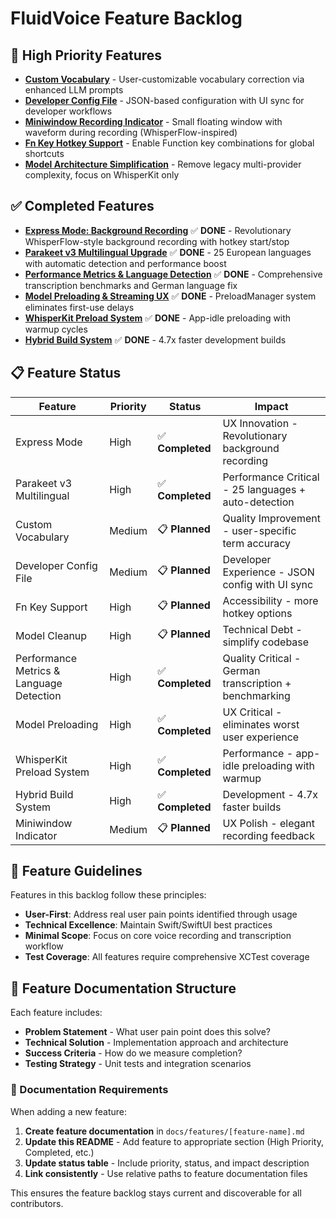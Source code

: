 # FluidVoice Feature Backlog

## 🚀 High Priority Features
- **[Custom Vocabulary](custom-vocabulary-feature.md)** - User-customizable vocabulary correction via enhanced LLM prompts
- **[Developer Config File](developer-config-file-feature.md)** - JSON-based configuration with UI sync for developer workflows
- **[Miniwindow Recording Indicator](miniwindow-recording-indicator.md)** - Small floating window with waveform during recording (WhisperFlow-inspired)
- **[Fn Key Hotkey Support](fn-key-feature.md)** - Enable Function key combinations for global shortcuts 
- **[Model Architecture Simplification](model-cleanup-feature.md)** - Remove legacy multi-provider complexity, focus on WhisperKit only

## ✅ Completed Features

- **[Express Mode: Background Recording](done/express-mode-background-recording.md)** ✅ **DONE** - Revolutionary WhisperFlow-style background recording with hotkey start/stop
- **[Parakeet v3 Multilingual Upgrade](done/parakeet-v3-multilingual-upgrade.md)** ✅ **DONE** - 25 European languages with automatic detection and performance boost
- **[Performance Metrics & Language Detection](done/performance-metrics-language-detection.md)** ✅ **DONE** - Comprehensive transcription benchmarks and German language fix
- **[Model Preloading & Streaming UX](done/model-preloading-feature.md)** ✅ **DONE** - PreloadManager system eliminates first-use delays
- **[WhisperKit Preload System](done/whisperkit-preload-system.md)** ✅ **DONE** - App-idle preloading with warmup cycles
- **[Hybrid Build System](done/hybrid-build-system.md)** ✅ **DONE** - 4.7x faster development builds

## 📋 Feature Status

| Feature | Priority | Status | Impact |
|---------|----------|--------|--------|
| Express Mode | High | ✅ **Completed** | UX Innovation - Revolutionary background recording |
| Parakeet v3 Multilingual | High | ✅ **Completed** | Performance Critical - 25 languages + auto-detection |
| Custom Vocabulary | Medium | 📋 **Planned** | Quality Improvement - user-specific term accuracy |
| Developer Config File | Medium | 📋 **Planned** | Developer Experience - JSON config with UI sync |
| Fn Key Support | High | 📋 **Planned** | Accessibility - more hotkey options |
| Model Cleanup | High | 📋 **Planned** | Technical Debt - simplify codebase |
| Performance Metrics & Language Detection | High | ✅ **Completed** | Quality Critical - German transcription + benchmarking |
| Model Preloading | High | ✅ **Completed** | UX Critical - eliminates worst user experience |
| WhisperKit Preload System | High | ✅ **Completed** | Performance - app-idle preloading with warmup |
| Hybrid Build System | High | ✅ **Completed** | Development - 4.7x faster builds |
| Miniwindow Indicator | Medium | 📋 **Planned** | UX Polish - elegant recording feedback |

## 🎯 Feature Guidelines

Features in this backlog follow these principles:
- **User-First**: Address real user pain points identified through usage
- **Technical Excellence**: Maintain Swift/SwiftUI best practices
- **Minimal Scope**: Focus on core voice recording and transcription workflow
- **Test Coverage**: All features require comprehensive XCTest coverage

## 📁 Feature Documentation Structure

Each feature includes:
- **Problem Statement** - What user pain point does this solve?
- **Technical Solution** - Implementation approach and architecture
- **Success Criteria** - How do we measure completion?
- **Testing Strategy** - Unit tests and integration scenarios

### 📝 Documentation Requirements

When adding a new feature:

1. **Create feature documentation** in `docs/features/[feature-name].md`
2. **Update this README** - Add feature to appropriate section (High Priority, Completed, etc.)
3. **Update status table** - Include priority, status, and impact description
4. **Link consistently** - Use relative paths to feature documentation files

This ensures the feature backlog stays current and discoverable for all contributors.